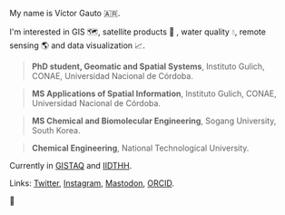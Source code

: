 My name is Víctor Gauto 🇦🇷.

I'm interested in GIS :world_map:, satellite products :satellite:	, water quality :droplet:, remote sensing :earth_americas: and data visualization :chart_with_upwards_trend:.

> **PhD student, Geomatic and Spatial Systems**, Instituto Gulich, CONAE, Universidad Nacional de Córdoba.

> **MS Applications of Spatial Information**, Instituto Gulich, CONAE, Universidad Nacional de Córdoba.

> **MS Chemical and Biomolecular Engineering**, Sogang University, South Korea.

> **Chemical Engineering**, National Technological University.

Currently in [GISTAQ](https://www.facebook.com/GISTAQ) and [IIDTHH](https://iidthh.conicet.gov.ar/).

Links: [Twitter](https://twitter.com/vhgauto), [Instagram](https://www.instagram.com/vhgauto/), [Mastodon](https://mastodon.social/@vhgauto), [ORCID](https://orcid.org/0000-0001-9960-8558).

:compass:
